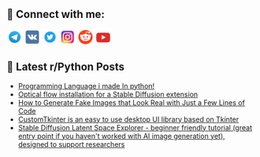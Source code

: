 ## 🔎 Connect with me:
[<img src="https://github.com/bullbesh/bullbesh/blob/main/images/Telegram.png" width="32" height="32" />](https://t.me/bullbesh)
[<img src="https://github.com/bullbesh/bullbesh/blob/main/images/VK.png" width="32" height="32" />](https://vk.com/bullbesh)
[<img src="https://github.com/bullbesh/bullbesh/blob/main/images/Twitter.png" width="32" height="32" />](https://twitter.com/bullbesh1)
[<img src="https://github.com/bullbesh/bullbesh/blob/main/images/Instagram.png" width="32" height="32" />](https://www.instagram.com/bullbesh)
[<img src="https://github.com/bullbesh/bullbesh/blob/main/images/Reddit.png" width="32" height="32" />](https://www.reddit.com/user/bullbesh)
[<img src="https://github.com/bullbesh/bullbesh/blob/main/images/YouTube.png" width="32" height="32" />](https://www.youtube.com/channel/UCtfjRs6uzgq5mfm8S06WTcg)

## 📕 Latest r/Python Posts
<!-- BLOG-POST-LIST:START -->
- [Programming Language i made In python!](https://www.reddit.com/r/Python/comments/12vdpq5/programming_language_i_made_in_python/)
- [Optical flow installation for a Stable Diffusion extension](https://www.reddit.com/r/Python/comments/12vde6n/optical_flow_installation_for_a_stable_diffusion/)
- [How to Generate Fake Images that Look Real with Just a Few Lines of Code](https://www.reddit.com/r/Python/comments/12vbzfr/how_to_generate_fake_images_that_look_real_with/)
- [CustomTkinter is an easy to use desktop UI library based on Tkinter](https://www.reddit.com/r/Python/comments/12v9p1h/customtkinter_is_an_easy_to_use_desktop_ui/)
- [Stable Diffusion Latent Space Explorer - beginner friendly tutorial &lpar;great entry point if you haven&#39;t worked with AI image generation yet&rpar;, designed to support researchers](https://www.reddit.com/r/Python/comments/12v4ish/stable_diffusion_latent_space_explorer_beginner/)
<!-- BLOG-POST-LIST:END -->
